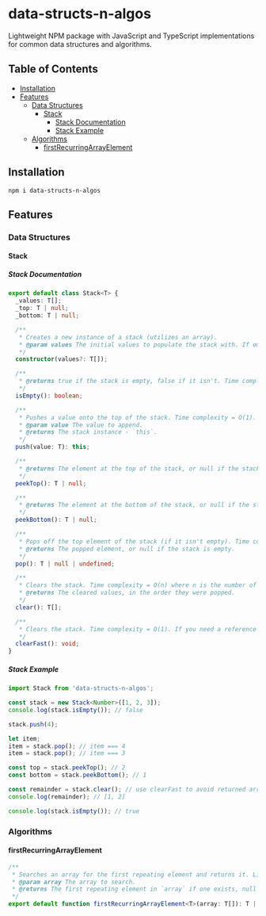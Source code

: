 # data-structs-n-algos

Lightweight NPM package with JavaScript and TypeScript implementations for common data structures and algorithms.

## Table of Contents

- [Installation](#installation)
- [Features](#features)
  - [Data Structures](#data-structures)
    - [Stack](#stack)
      - [Stack Documentation](#stack-documentation)
      - [Stack Example](#stack-example)
  - [Algorithms](#algorithms)
    - [firstRecurringArrayElement](#firstrecurringarrayelement)

## Installation

`npm i data-structs-n-algos`

## Features

### Data Structures

#### Stack

##### Stack Documentation

```ts
export default class Stack<T> {
  _values: T[];
  _top: T | null;
  _bottom: T | null;

  /**
   * Creates a new instance of a stack (utilizes an array).
   * @param values The initial values to populate the stack with. If omitted, stack begins empty.
   */
  constructor(values?: T[]);

  /**
   * @returns true if the stack is empty, false if it isn't. Time complexity = O(1).
   */
  isEmpty(): boolean;

  /**
   * Pushes a value onto the top of the stack. Time complexity = O(1).
   * @param value The value to append.
   * @returns The stack instance - `this`.
   */
  push(value: T): this;

  /**
   * @returns The element at the top of the stack, or null if the stack is empty. Time complexity = O(1).
   */
  peekTop(): T | null;

  /**
   * @returns The element at the bottom of the stack, or null if the stack is empty. Time complexity = O(1).
   */
  peekBottom(): T | null;

  /**
   * Pops off the top element of the stack (if it isn't empty). Time complexity = O(1).
   * @returns The popped element, or null if the stack is empty.
   */
  pop(): T | null | undefined;

  /**
   * Clears the stack. Time complexity = O(n) where n is the number of items in the stack. If you don't need a reference to the cleared items, use `clearFast` instead.
   * @returns The cleared values, in the order they were popped.
   */
  clear(): T[];

  /**
   * Clears the stack. Time complexity = O(1). If you need a reference to the cleared items, use `clear` instead.
   */
  clearFast(): void;
}
```

##### Stack Example

```ts
import Stack from 'data-structs-n-algos';

const stack = new Stack<Number>([1, 2, 3]);
console.log(stack.isEmpty()); // false

stack.push(4);

let item;
item = stack.pop(); // item === 4
item = stack.pop(); // item === 3

const top = stack.peekTop(); // 2
const bottom = stack.peekBottom(); // 1

const remainder = stack.clear(); // use clearFast to avoid returned array
console.log(remainder); // [1, 2]

console.log(stack.isEmpty()); // true
```

### Algorithms

#### firstRecurringArrayElement

```ts
/**
 * Searches an array for the first repeating element and returns it. Linear time and space complexity - O(n).
 * @param array The array to search.
 * @returns The first repeating element in `array` if one exists, null otherwise.
 */
export default function firstRecurringArrayElement<T>(array: T[]): T | null;
```
